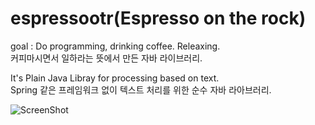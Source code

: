 
# espressootr(Espresso on the rock)

goal : Do programming, drinking coffee. Releaxing.
<br/>
커피마시면서 일하라는 뜻에서 만든 자바 라이브러리. 

It's Plain Java Libray for processing based on text. 
<br/>
Spring 같은 프레임워크 없이 텍스트 처리를 위한 순수 자바 라아브러리. 

![ScreenShot](http://c.photoshelter.com/img-get/I0000ZHyRDf0HBX4/s)

